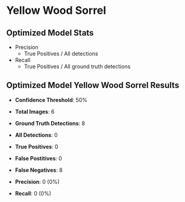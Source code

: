 # Yellow Wood Sorrel
## Optimized Model Stats
- Precision
    - True Positives / All detections
- Recall
    - True Positives / All ground truth detections

## Optimized Model Yellow Wood Sorrel Results
- **Confidence Threshold**: 50%
- **Total Images**: 6
- **Ground Truth Detections**: 8
- **All Detections**: 0
- **True Positives**: 0
- **False Postitives**: 0 
- **False Negatives**: 8

- **Precision**: 0 (0%)
- **Recall**: 0 (0%)
